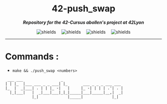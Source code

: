 <h1 align="center" id="title">42-push_swap</h1>

**_<p id="description" align="center"> Repository for the 42-Cursus abollen's project at 42Lyon </p>_**

<div align="center">
  <div style="display: flex; justify-content: space-between; width: 60%; max-width: 600px;">
    <img src="https://img.shields.io/github/languages/code-size/xhemylus/42-push_swap" alt="shields">
    <img src="https://img.shields.io/github/languages/count/xhemylus/42-push_swap" alt="shields">
    <img src="https://img.shields.io/github/languages/top/xhemylus/42-push_swap" alt="shields">
    <img src="https://img.shields.io/github/last-commit/xhemylus/42-push_swap" alt="shields">
  </div>
</div>

***

# Commands :

* ``make && ./push_swap <numbers>``

```                                                                                                                                                              
 ___ ___                 _                           
| | |_  |___ ___ _ _ ___| |_       ___ _ _ _ ___ ___ 
|_  |  _|___| . | | |_ -|   |     |_ -| | | | .'| . |
  |_|___|   |  _|___|___|_|_|_____|___|_____|__,|  _|
            |_|             |_____|             |_|  
```

